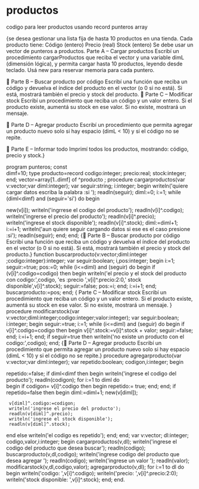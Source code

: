 # productos
codigo para leer productos usando record punteros array

{se desea gestionar una lista fija de hasta 10 productos en una tienda. Cada producto tiene:
Código (entero)
Precio (real)
Stock (entero)
Se debe usar un vector de punteros a productos.
Parte A – Cargar productos
Escribí un procedimiento cargarProductos que reciba el vector y una variable dimL (dimensión lógica),
y permita cargar hasta 10 productos, leyendo desde teclado. Usá new para reservar memoria para cada puntero.

📌 Parte B – Buscar producto por código
Escribí una función que reciba un código y devuelva el índice del producto en el vector (o 0 si no está). 
Si está, mostrará también el precio y stock del producto.
📌 Parte C – Modificar stock
Escribí un procedimiento que reciba un código y un valor entero. Si el producto existe, aumentá su stock
en ese valor. Si no existe, mostrará un mensaje.

📌 Parte D – Agregar producto
Escribí un procedimiento que permita agregar un producto nuevo solo si hay espacio (dimL < 10)
y si el código no se repite.

📌 Parte E – Informar todo
Imprimí todos los productos, mostrando: código, precio y stock.}

program punteros;
 const  
  dimf=10;
type 
  producto=record 
    codigo:integer;
    precio:real;
    stock:integer;
  end;
  vector=array[1..dimf] of ^producto ;
procedure cargarproductos(var v:vector;var diml:integer);
var
 seguir:string;
 i:integer;
 begin
  writeln('quiere cargar datos escriba la palabra :si ');
  readln(seguir);
  diml:=0;
  i:=1;
  while (diml<dimf) and (seguir='si') do  begin
   
   new(v[i]);
   writeln('ingrrese el codigo del producto');
   readln(v[i]^.codigo);
   writeln('ingrerse el precio del producto');
   readln(v[i]^.precio);
   writeln('ingrese el stock disponible');
   readln(v[i]^.stock);
   diml:=diml+1;
   i:=i+1;
   writeln('aun quiere seguir cargando datos si ese es el caso presione :si');
   readln(seguir);
  end;
 end;
 {📌 Parte B – Buscar producto por código
Escribí una función que reciba un código y devuelva el índice del producto en el vector (o 0 si no está). 
Si está, mostrará también el precio y stock del producto.}
function buscarproducto(v:vector;diml:integer ;codigo:integer):integer;
var
 seguir:boolean;
 i,pos:integer;
begin
  i:=1;
  seguir:=true;
  pos:=0;
  while (i<=diml) and (seguir)  do begin 
   if (v[i]^.codigo=codigo) then 
    begin
     writeln('el precio y el stock del producto con codigo:',codigo, 'es :precio ',v[i]^.precio:2:0,' stock disponible',v[i]^.stock);
     seguir:=false;
     pos:=i;
    end;
   i:=i+1;
  end;
  buscarproducto:=pos;
end;
{ Parte C – Modificar stock
Escribí un procedimiento que reciba un código y un valor entero. Si el producto existe, aumentá su stock
en ese valor. Si no existe, mostrará un mensaje.
}
procedure modificarstock(var v:vector;diml:integer;codigo:integer;valor:integer);
var
 seguir:boolean;
 i:integer;
begin
 seguir:=true;
 i:=1;
 while (i<=diml) and (seguir) do begin 
  if v[i]^.codigo=codigo then  begin
    v[i]^.stock:=v[i]^.stock + valor;
    seguir:=false;
   end;
   i:=i+1;
  end;
 if seguir=true then 
   writeln('no existe un producto con el codigo:',codigo);
end;
{📌 Parte D – Agregar producto
Escribí un procedimiento que permita agregar un producto nuevo solo si hay espacio (dimL < 10)
y si el código no se repite.}
procedure agregarproducto(var v:vector;var diml:integer);
var
 repetido:boolean;
 codigon,i:integer;
begin
   
 repetido:=false;
 if diml<dimf then begin
   writeln('ingrese el codigo del producto');
   readln(codigon);
   for i:=1 to diml do  
   begin 
     if codigon= v[i]^.codigo then begin
      repetido:= true;
      end;
   end;
   if repetido=false then begin
     diml:=diml+1;
     new(v[diml]);
     
     v[diml]^.codigo:=codigon;
     writeln('ingrese el precio del producto');
     readln(v[diml]^.precio);
     writeln('ingrese el stock disponible');
     readln(v[diml]^.stock);
   end
   else 
     writeln('el codigo es repetido');
 end;
end;
var 
  v:vector;
  dl:integer;
  codigo,valor,i:integer;
begin 
  cargarproductos(v,dl);
  writeln('ingrese el codigo del producto que desea buscar');
  readln(codigo);
  buscarproducto(v,dl,codigo);
  writeln('ingrese codigo  del producto que desea agregar ');
  readln(codigo);
  writeln('ingrese un valor ');
  readln(valor);
  modificarstock(v,dl,codigo,valor);
  agregarproducto(v,dl);
  for i:=1 to dl do begin 
   writeln('codigo: ',v[i]^.codigo);
   writeln('precio: ',v[i]^.precio:2:0);
   writeln('stock disponible: ',v[i]^.stock);
  end;
end.
